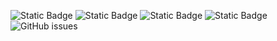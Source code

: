 ![Static Badge](https://img.shields.io/badge/blacklists-60-000000) ![Static Badge](https://img.shields.io/badge/blacklisted-3236057-cc0000) ![Static Badge](https://img.shields.io/badge/whitelisted-2244-00CC00) ![Static Badge](https://img.shields.io/badge/streaming_blacklist-28107-000000) ![GitHub issues](https://img.shields.io/github/issues/fabriziosalmi/blacklists)

